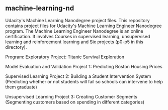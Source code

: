 ## machine-learning-nd

Udacity's Machine Learning Nanodegree project files. This repository contains project files for Udacity's Machine Learning Engineer Nanodegree program. The Machine Learning Engineer Nanodegree is an online certification. It involves Courses in supervised learning, unsupervised learning and reinforcement learning and Six projects (p0-p5 in this directory).

Program: Exploratory Project: Titanic Survival Exploration

Model Evaluation and Validation Project 1: Predicting Boston Housing Prices

Supervised Learning Project 2: Building a Student Intervention System (Predicting whether or not students will fail so schools can intervene to help them graduate)

Unsupervised Learning Project 3: Creating Customer Segments (Segmenting customers based on spending in different categories)
